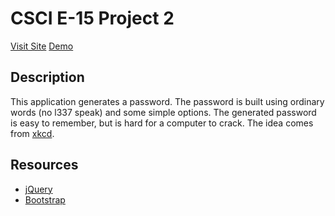 # CSCI E-15 Project 2

[Visit Site](http://p2.scottpullen.me)
[Demo](http://)

## Description
This application generates a password. The password is built using ordinary words (no l337 speak) and some simple options. The generated password is easy to remember, but is hard for a computer to crack. The idea comes from [xkcd](http://xkcd.com/936/).

## Resources
- [jQuery](http://jquery.com)
- [Bootstrap](http://getbootstrap.com)
